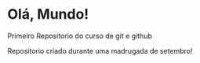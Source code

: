 # Olá, Mundo!
 Primeiro Repositorio do curso de git e github

Repositorio criado durante uma madrugada de setembro!